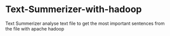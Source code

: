 # Text-Summerizer-with-hadoop
Text Summerizer analyse text file to get the most important sentences from the file with apache hadoop
